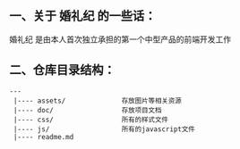 ## 一、关于 婚礼纪 的一些话：

婚礼纪 是由本人首次独立承担的第一个中型产品的前端开发工作

## 二、仓库目录结构：
    
    ---
     |---- assets/              存放图片等相关资源
     |---- doc/                 存放项目文档
     |---- css/                 所有的样式文件
     |---- js/                  所有的javascript文件
     |---- readme.md     
